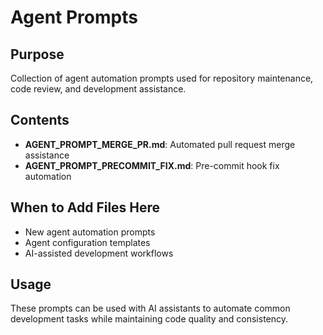# Agent Prompts

## Purpose
Collection of agent automation prompts used for repository maintenance, code review, and development assistance.

## Contents

- **AGENT_PROMPT_MERGE_PR.md**: Automated pull request merge assistance
- **AGENT_PROMPT_PRECOMMIT_FIX.md**: Pre-commit hook fix automation

## When to Add Files Here

- New agent automation prompts
- Agent configuration templates
- AI-assisted development workflows

## Usage
These prompts can be used with AI assistants to automate common development tasks while maintaining code quality and consistency.
